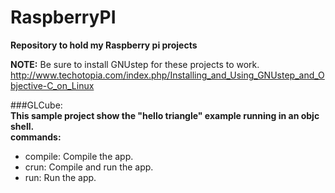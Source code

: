 RaspberryPI
===========

**Repository to hold my Raspberry pi projects**

**NOTE:** Be sure to install GNUstep for these projects to work.
http://www.techotopia.com/index.php/Installing_and_Using_GNUstep_and_Objective-C_on_Linux

###GLCube:  
**This sample project show the "hello triangle" example running in an objc shell.**  
**commands:**    
  * compile: Compile the app.  
  * crun: Compile and run the app.  
  * run: Run the app.  

